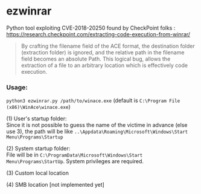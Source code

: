 # ezwinrar
Python tool exploiting CVE-2018-20250 found by CheckPoint folks : https://research.checkpoint.com/extracting-code-execution-from-winrar/
> By crafting the filename field of the ACE format, the destination folder (extraction folder) is ignored, and the relative path in the filename field becomes an absolute Path. This logical bug, allows the extraction of a file to an arbitrary location which is effectively code execution.

### Usage:

`python3 ezwinrar.py /path/to/winace.exe` (default is `C:\Program File (x86)\WinAce\winace.exe`)

(1) User's startup folder:  
Since it is not possible to guess the name of the victime in advance (else use 3), the path will be like `..\Appdata\Roaming\Microsoft\Windows\Start Menu\Programs\Startup`   

(2) System startup folder:  
File will be in `C:\ProgramData\Microsoft\Windows\Start Menu\Programs\StartUp`. System privileges are required.

(3) Custom local location  

(4) SMB location [not implemented yet]  
